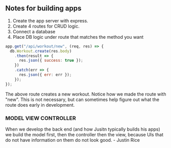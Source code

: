 ## Notes for building apps

1. Create the app server with express.
2. Create 4 routes for CRUD logic.
3. Connect a database
4. Place DB logic under route that matches the method you want

```js
app.get("/api/workout/new", (req, res) => {
  db.Workout.create(res.body)
    .then(result => {
      res.json({ success: true });
    })
    .catch(err => {
      res.json({ err: err });
    });
});
```

The above route creates a new workout. Notice how we made the route with "new". This is not necessary, but can sometimes help figure out what the route does early in development.

### MODEL VIEW CONTROLLER

When we develop the back end (and how Jusitn typically builds his apps) we build the model first, then the controller then the view, because UIs that do not have information on them do not look good. - Justin Rice
